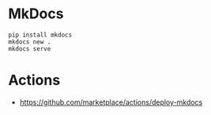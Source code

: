 # MkDocs

```
pip install mkdocs
mkdocs new .
mkdocs serve
```

# Actions

- https://github.com/marketplace/actions/deploy-mkdocs